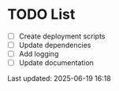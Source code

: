 # TODO List

- [ ] Create deployment scripts
- [ ] Update dependencies
- [ ] Add logging
- [ ] Update documentation

Last updated: 2025-06-19 16:18
